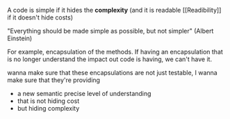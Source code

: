 A code is simple if it hides the **complexity** (and it is readable [[Readibility]]  if it doesn't hide costs)

"Everything should be made simple as possible, but not simpler" (Albert Einstein)

For example, encapsulation of the methods. If having an encapsulation that is no longer understand the impact out code is having, we can't have it. 


 wanna make sure that these encapsulations are not just testable, I wanna make sure that they're providing 
 - a new semantic precise level of understanding 
 - that is not hiding cost
 - but hiding complexity 
